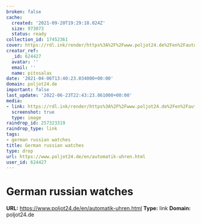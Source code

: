 ```yaml
---
broken: false
cache:
  created: '2021-09-20T19:29:18.024Z'
  size: 973073
  status: ready
collection_id: 17452361
cover: https://rdl.ink/render/https%3A%2F%2Fwww.poljot24.de%2Fen%2Fautomatik-uhren.html
creator_ref:
  _id: 624427
  avatar: ''
  email: ''
  name: pitosalas
date: '2021-04-06T13:40:23.034000+00:00'
domain: poljot24.de
important: false
last_update: '2022-06-23T22:43:23.861000+00:00'
media:
- link: https://rdl.ink/render/https%3A%2F%2Fwww.poljot24.de%2Fen%2Fautomatik-uhren.html
  screenshot: true
  type: image
raindrop_id: 257323319
raindrop_type: link
tags:
- german russian watches
title: German russian watches
type: drop
url: https://www.poljot24.de/en/automatik-uhren.html
user_id: 624427
---
```


# German russian watches

**URL:** https://www.poljot24.de/en/automatik-uhren.html
**Type:** link
**Domain:** poljot24.de
